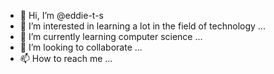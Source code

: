 - 👋 Hi, I’m @eddie-t-s
- 👀 I’m interested in learning a lot in the field of technology ...
- 🌱 I’m currently learning computer science  ...
- 💞️ I’m looking to collaborate  ...
- 📫 How to reach me ...

<!---
eddie-t-s/eddie-t-s is a ✨ special ✨ repository because its `README.md` (this file) appears on your GitHub profile.
You can click the Preview link to take a look at your changes.
--->
